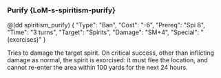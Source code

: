 ### Purify {LoM-s-spiritism-purify}

@(dd spiritism_purify) { 
"Type": "Ban",
"Cost": "-6",
"Prereq": "Spi 8",
"Time": "3 turns",
"Target": "Spirits",
"Damage": "SM+4",
"Special": "(exorcises)"
}

Tries to damage the target spirit. On critical success, other than inflicting
damage as normal, the spirit is exorcised:
it must flee the location, and cannot re-enter the area within 100 yards for the
next 24 hours.


